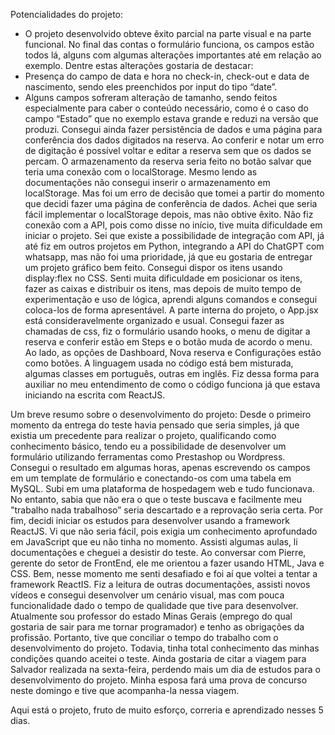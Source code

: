 Potencialidades do projeto:
- O projeto desenvolvido obteve êxito parcial na parte visual e na parte funcional. No final das contas o formulário funciona, os campos estão todos lá, alguns com algumas alterações importantes até em relação ao exemplo. Dentre estas alterações gostaria de destacar:
- Presença do campo de data e hora no check-in, check-out e data de nascimento, sendo eles preenchidos por input do tipo “date”.
- Alguns campos sofreram alteração de tamanho, sendo feitos especialmente para caber o conteúdo necessário, como é o caso do campo “Estado” que no exemplo estava grande e reduzi na versão que produzi.
Consegui ainda fazer persistência de dados e uma página para conferência dos dados digitados na reserva. Ao conferir e notar um erro de digitação é possível voltar e editar a reserva sem que os dados se percam.
O armazenamento da reserva seria feito no botão salvar que teria uma conexão com o localStorage. Mesmo lendo as documentações não consegui inserir o armazenamento em localStorage. Mas foi um erro de decisão que tomei a partir do momento que decidi fazer uma página de conferência de dados. Achei que seria fácil implementar o localStorage depois, mas não obtive êxito.
Não fiz conexão com a API, pois como disse no início, tive muita dificuldade em iniciar o projeto. Sei que existe a possibilidade de integração com API, já até fiz em outros projetos em Python, integrando a API do ChatGPT com whatsapp, mas não foi uma prioridade, já que eu gostaria de entregar um projeto gráfico bem feito.
Consegui dispor os itens usando display:flex no CSS. Senti muita dificuldade em posicionar os itens, fazer as caixas e distribuir os itens, mas depois de muito tempo de experimentação e uso de lógica, aprendi alguns comandos e consegui coloca-los de forma apresentável.
A parte interna do projeto, o App.jsx está consideravelmente organizado e usual. Consegui fazer as chamadas de css, fiz o formulário usando hooks, o menu de digitar a reserva e conferir estão em Steps e o botão muda de acordo o menu.
Ao lado, as opções de Dashboard, Nova reserva e Configurações estão como botões.
A linguagem usada no código está bem misturada, algumas classes em português, outras em inglês. Fiz dessa forma para auxiliar no meu entendimento de como o código funciona já que estava iniciando na escrita com ReactJS.

Um breve resumo sobre o desenvolvimento do projeto:
Desde o primeiro momento da entrega do teste havia pensado que seria simples, já que existia um precedente para realizar o projeto, qualificando como conhecimento básico, tendo eu a possibilidade de desenvolver um formulário utilizando ferramentas como Prestashop ou Wordpress.
Consegui o resultado em algumas horas, apenas escrevendo os campos em um template de formulário e conectando-os com uma tabela em MySQL. Subi em uma plataforma de hospedagem web e tudo funcionava. No entanto, sabia que não era o que o teste buscava e facilmente meu "trabalho nada trabalhoso” seria descartado e a reprovação seria certa.
Por fim, decidi iniciar os estudos para desenvolver usando a framework ReactJS. Vi que não seria fácil, pois exigia um conhecimento aprofundado em JavaScript que eu não tinha no momento. Assisti algumas aulas, li documentações e cheguei a desistir do teste. Ao conversar com Pierre, gerente do setor de FrontEnd, ele me orientou a fazer usando HTML, Java e CSS. Bem, nesse momento me senti desafiado e foi aí que voltei a tentar a framework ReactIS. Fiz a leitura de outras documentações, assisti novos vídeos e consegui desenvolver um cenário visual, mas com pouca funcionalidade dado o tempo de qualidade que tive para desenvolver. 
Atualmente sou professor do estado Minas Gerais (emprego do qual gostaria de sair para me tornar programador) e tenho as obrigações da profissão. Portanto, tive que conciliar o tempo do trabalho com o desenvolvimento do projeto. Todavia, tinha total conhecimento das minhas condições quando aceitei o teste.
Ainda gostaria de citar a viagem para Salvador realizada na sexta-feira, perdendo mais um dia de estudos para o desenvolvimento do projeto. Minha esposa fará uma prova de concurso neste domingo e tive que acompanha-la nessa viagem.

Aqui está o projeto, fruto de muito esforço, correria e aprendizado nesses 5 dias.
